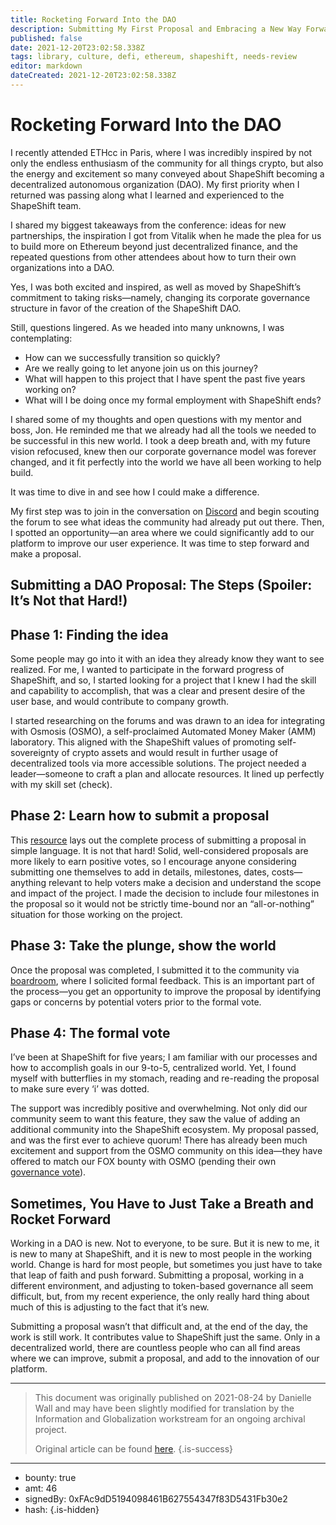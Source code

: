 ```yaml
---
title: Rocketing Forward Into the DAO
description: Submitting My First Proposal and Embracing a New Way Forward
published: false
date: 2021-12-20T23:02:58.338Z
tags: library, culture, defi, ethereum, shapeshift, needs-review
editor: markdown
dateCreated: 2021-12-20T23:02:58.338Z
---
```


# Rocketing Forward Into the DAO

I recently attended ETHcc in Paris, where I was incredibly inspired by not only the endless enthusiasm of the community for all things crypto, but also the energy and excitement so many conveyed about ShapeShift becoming a decentralized autonomous organization (DAO). My first priority when I returned was passing along what I learned and experienced to the ShapeShift team.<br/>

I shared my biggest takeaways from the conference: ideas for new partnerships, the inspiration I got from Vitalik when he made the plea for us to build more on Ethereum beyond just decentralized finance, and the repeated questions from other attendees about how to turn their own organizations into a DAO. <br/>

Yes, I was both excited and inspired, as well as moved by ShapeShift’s commitment to taking risks—namely, changing its corporate governance structure in favor of the creation of the ShapeShift DAO. <br/>

Still, questions lingered. As we headed into many unknowns, I was contemplating: 

* How can we successfully transition so quickly?
* Are we really going to let anyone join us on this journey?
* What will happen to this project that I have spent the past five years working on?
* What will I be doing once my formal employment with ShapeShift ends? <br/>

I shared some of my thoughts and open questions with my mentor and boss, Jon. He reminded me that we already had all the tools we needed to be successful in this new world. I took a deep breath and, with my future vision refocused, knew then our corporate governance model was forever changed, and it fit perfectly into the world we have all been working to help build. <br/>

It was time to dive in and see how I could make a difference.<br/>

My first step was to join in the conversation on [Discord](https://discord.gg/ybtb5Q2D) and begin scouting the forum to see what ideas the community had already put out there. Then, I spotted an opportunity—an area where we could significantly add to our platform to improve our user experience. It was time to step forward and make a proposal.<br/>

## **Submitting a DAO Proposal: The Steps (Spoiler: It’s Not that Hard!)**<br/>

## **Phase 1: Finding the idea**<br/>

Some people may go into it with an idea they already know they want to see realized. For me, I wanted to participate in the forward progress of ShapeShift, and so, I started looking for a project that I knew I had the skill and capability to accomplish, that was a clear and present desire of the user base, and would contribute to company growth. <br/>

I started researching on the forums and was drawn to an idea for integrating with Osmosis (OSMO), a self-proclaimed Automated Money Maker (AMM) laboratory. This aligned with the ShapeShift values of promoting self-sovereignty of crypto assets and would result in further usage of decentralized tools via more accessible solutions. The project needed a leader—someone to craft a plan and allocate resources. It lined up perfectly with my skill set (check).<br/>

## **Phase 2: Learn how to submit a proposal**<br/>

This [resource](https://forum.shapeshift.com/t/fox-governance-process/55) lays out the complete process of submitting a proposal in simple language. It is not that hard! Solid, well-considered proposals are more likely to earn positive votes, so I encourage anyone considering submitting one themselves to add in details, milestones, dates, costs—anything relevant to help voters make a decision and understand the scope and impact of the project. I made the decision to include four milestones in the proposal so it would not be strictly time-bound nor an “all-or-nothing” situation for those working on the project.<br/>

## **Phase 3: Take the plunge, show the world**

Once the proposal was completed, I submitted it to the community via [boardroom](https://app.boardroom.info/shapeshift/overview), where I solicited formal feedback. This is an important part of the process—you get an opportunity to improve the proposal by identifying gaps or concerns by potential voters prior to the formal vote.<br/>

## **Phase 4: The formal vote**

I’ve been at ShapeShift for five years; I am familiar with our processes and how to accomplish goals in our 9-to-5, centralized world. Yet, I found myself with butterflies in my stomach, reading and re-reading the proposal to make sure every ‘i’ was dotted. <br/>

The support was incredibly positive and overwhelming. Not only did our community seem to want this feature, they saw the value of adding an additional community into the ShapeShift ecosystem. My proposal passed, and was the first ever to achieve quorum! There has already been much excitement and support from the OSMO community on this idea—they have offered to match our FOX bounty with OSMO (pending their own [governance vote](https://www.mintscan.io/osmosis/proposals/26)).<br/>

## **Sometimes, You Have to Just Take a Breath and Rocket Forward**<br/>

Working in a DAO is new. Not to everyone, to be sure. But it is new to me, it is new to many at ShapeShift, and it is new to most people in the working world. Change is hard for most people, but sometimes you just have to take that leap of faith and push forward. Submitting a proposal, working in a different environment, and adjusting to token-based governance all seem difficult, but, from my recent experience, the only really hard thing about much of this is adjusting to the fact that it’s new. <br/>

Submitting a proposal wasn’t that difficult and, at the end of the day, the work is still work. It contributes value to ShapeShift just the same. Only in a decentralized world, there are countless people who can all find areas where we can improve, submit a proposal, and add to the innovation of our platform.<br/>

---

> This document was originally published on 2021-08-24 by Danielle Wall and may have been slightly modified for translation by the Information and Globalization workstream for an ongoing archival project.
>
> Original article can be found [here](https://shapeshift.com/library/rocketing-forward-into-the-dao).
{.is-success}

---

- bounty: true
- amt: 46
- signedBy: 0xFAc9dD5194098461B627554347f83D5431Fb30e2
- hash: 
{.is-hidden}